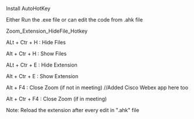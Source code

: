 Install AutoHotKey

Either Run the .exe file or can edit the code from .ahk file

Zoom_Extension_HideFile_Hotkey

ALt + Ctr + H : Hide Files

Alt + Ctr + H : Show Files

ALt + Ctr + E : Hide Extension

Alt + Ctr + E : Show Extension

Alt + F4 : Close Zoom (if not in meeting)
//Added Cisco Webex app here too

Alt + Ctr + F4 : Close Zoom (if in meeting)

Note: Reload the extension after every edit in ".ahk" file
